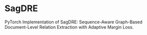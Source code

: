 # SagDRE

PyTorch Implementation of SagDRE: Sequence-Aware Graph-Based Document-Level Relation Extraction with Adaptive Margin Loss.
